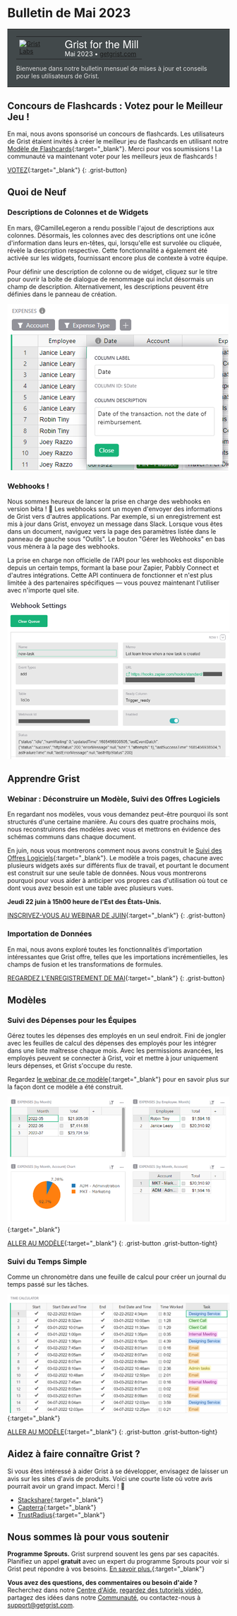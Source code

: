 # Bulletin de Mai 2023

<style>
  /* rétablir certains paramètres par défaut mal remplacés */
  .newsletter-header .table {
    background-color: initial;
    border: initial;
  }
  .newsletter-header .table > tbody > tr > td {
    padding: initial;
    border: initial;
    vertical-align: initial;
  }
  .newsletter-header img.header-img {
    padding: initial;
    max-width: initial;
    display: initial;
    padding: initial;
    line-height: initial;
    background-color: initial;
    border: initial;
    border-radius: initial;
    margin: initial;
  }

  /* copier les styles de la newsletter, avec un préfixe pour une spécificité suffisante */
  .newsletter-header .header {
    border: none;
    padding: 0;
    margin: 0;
  }
  .newsletter-header table > tbody > tr > td.header-image {
    width: 80px;
    padding-right: 16px;
  }
  .newsletter-header table > tbody > tr > td.header-text {
    background-color: #42494B;
    padding: 16px 20px;
  }
  .newsletter-header table.header-top {
    border: none;
    padding: 0;
    margin: 0;
    width: 100%;
  }
  .header-title {
    font-family: Helvetica Neue, Helvetica, Arial, sans-serif;
    font-size: 24px;
    line-height: 28px;
    color: #FFFFFF;
  }
  .header-month {
    color: #FFFFFF;
  }
  .header-welcome {
    margin-top: 12px;
    color: #FFFFFF;
  }
  .newsletter-summary {
    background-color: #e3fff5;
    margin: 0;
    padding: 10px;
  }
  .newsletter-summary-header {
    text-align: center;
    padding-bottom: 10px;
    border-bottom: 1px solid lightgrey;
  }
  .newsletter-summary ul {
    padding-left: 20px;
  }
  .newsletter-summary li {
    margin-bottom: 10px;
  }
  .newsletter-summary li p {
    margin: 0px
  }
</style>
<div class="newsletter-header">
<table class="header" cellpadding="0" cellspacing="0" border="0"><tr>
  <td class="header-text">
    <table class="header-top"><tr>
      <td class="header-image">
        <a href="https://www.getgrist.com">
          <img class="header-img" src="/images/newsletters/grist-labs.png" width="80" height="80" alt="Grist Labs" border="0">
        </a>
      </td>
      <td class="header-top-text">
        <div class="header-title">Grist for the Mill</div>
        <div class="header-month">Mai 2023
          &#8226; <a href="https://www.getgrist.com/">getgrist.com</a></div>
      </td>
    </tr></table>
    <div class="header-welcome" style="color: #e0e0e0;">
      Bienvenue dans notre bulletin mensuel de mises à jour et conseils pour les utilisateurs de Grist.
    </div>
  </td>
</tr></table>
</div>

## Concours de Flashcards : Votez pour le Meilleur Jeu !

En mai, nous avons sponsorisé un concours de flashcards. Les utilisateurs de Grist étaient invités à créer le meilleur jeu de flashcards en utilisant notre [Modèle de Flashcards](https://templates.getgrist.com/keLK5sVeyfPk/Flashcards){:target="\_blank"}. Merci pour vos soumissions ! La communauté va maintenant voter pour les meilleurs jeux de flashcards !

[VOTEZ](https://community.getgrist.com/t/flashcards-contest-build-the-best-knowledge-deck/2496/22){:target="\_blank"}
{: .grist-button}

## Quoi de Neuf

### Descriptions de Colonnes et de Widgets

En mars, @CamilleLegeron a rendu possible l'ajout de descriptions aux colonnes. Désormais, les colonnes avec des descriptions ont une icône d'information dans leurs en-têtes, qui, lorsqu'elle est survolée ou cliquée, révèle la description respective. Cette fonctionnalité a également été activée sur les widgets, fournissant encore plus de contexte à votre équipe.

Pour définir une description de colonne ou de widget, cliquez sur le titre pour ouvrir la boîte de dialogue de renommage qui inclut désormais un champ de description. Alternativement, les descriptions peuvent être définies dans le panneau de création.

![Description de Colonne et de Widget](../images/newsletters/2023-05/column-descriptions.png)

### Webhooks !

Nous sommes heureux de lancer la prise en charge des webhooks en version bêta ! 🎉 Les webhooks sont un moyen d'envoyer des informations de Grist vers d'autres applications. Par exemple, si un enregistrement est mis à jour dans Grist, envoyez un message dans Slack. Lorsque vous êtes dans un document, naviguez vers la page des paramètres listée dans le panneau de gauche sous "Outils". Le bouton "Gérer les Webhooks" en bas vous mènera à la page des webhooks.

La prise en charge non officielle de l'API pour les webhooks est disponible depuis un certain temps, formant la base pour Zapier, Pabbly Connect et d'autres intégrations. Cette API continuera de fonctionner et n'est plus limitée à des partenaires spécifiques — vous pouvez maintenant l'utiliser avec n'importe quel site.

![Webhooks](../images/newsletters/2023-05/webhook-settings.png)

## Apprendre Grist

### Webinar : Déconstruire un Modèle, Suivi des Offres Logiciels

En regardant nos modèles, vous vous demandez peut-être pourquoi ils sont structurés d'une certaine manière. Au cours des quatre prochains mois, nous reconstruirons des modèles avec vous et mettrons en évidence des schémas communs dans chaque document.

En juin, nous vous montrerons comment nous avons construit le [Suivi des Offres Logiciels](https://templates.getgrist.com/viyGsuqvNF1D/Software-Deals-Tracker/p/1){:target="\_blank"}. Le modèle a trois pages, chacune avec plusieurs widgets axés sur différents flux de travail, et pourtant le document est construit sur une seule table de données. Nous vous montrerons pourquoi pour vous aider à anticiper vos propres cas d'utilisation où tout ce dont vous avez besoin est une table avec plusieurs vues.

**Jeudi 22 juin à 15h00 heure de l'Est des États-Unis.**

[INSCRIVEZ-VOUS AU WEBINAR DE JUIN](https://www.getgrist.com/learn-grist-webinar/?utm_source=newsletter&utm_medium=support-site&utm_campaign=build-webinar&utm_term=june-2023&utm_content=){:target="\_blank"}
{: .grist-button}

### Importation de Données

En mai, nous avons exploré toutes les fonctionnalités d'importation intéressantes que Grist offre, telles que les importations incrémentielles, les champs de fusion et les transformations de formules.

[REGARDEZ L'ENREGISTREMENT DE MAI](https://www.youtube.com/watch?v=3gBeJCYMS-Q){:target="\_blank"}
{: .grist-button}

## Modèles

### Suivi des Dépenses pour les Équipes

Gérez toutes les dépenses des employés en un seul endroit. Fini de jongler avec les feuilles de calcul des dépenses des employés pour les intégrer dans une liste maîtresse chaque mois. Avec les permissions avancées, les employés peuvent se connecter à Grist, voir et mettre à jour uniquement leurs dépenses, et Grist s'occupe du reste.

Regardez [le webinar de ce modèle](https://www.youtube.com/watch?v=27sP9t-Q4m4){:target="\_blank"} pour en savoir plus sur la façon dont ce modèle a été construit.

[![Suivi des Dépenses pour les Équipes](../images/newsletters/2022-06/expense-tracking.png)](https://templates.getgrist.com/55Q2EtTbFvB1/Expense-Tracking-for-Teams){:target="\_blank"}

[ALLER AU MODÈLE](https://templates.getgrist.com/55Q2EtTbFvB1/Expense-Tracking-for-Teams){:target="\_blank"}
{: .grist-button .grist-button-tight}

### Suivi du Temps Simple

Comme un chronomètre dans une feuille de calcul pour créer un journal du temps passé sur les tâches.

[![Suivi du Temps Simple](../images/newsletters/2023-05/simple-time-tracker.png)](https://templates.getgrist.com/np7TVHmuvFcH/Simple-Time-Tracker){:target="\_blank"}

[ALLER AU MODÈLE](https://templates.getgrist.com/np7TVHmuvFcH/Simple-Time-Tracker){:target="\_blank"}
{: .grist-button .grist-button-tight}

## Aidez à faire connaître Grist ?
Si vous êtes intéressé à aider Grist à se développer, envisagez de laisser un avis sur les sites d'avis de produits. Voici une courte liste où votre avis pourrait avoir un grand impact. Merci ! 🙏

* [Stackshare](https://stackshare.io/getgrist){:target="\_blank"}
* [Capterra](https://www.capterra.com/p/232821/Grist/){:target="\_blank"}
* [TrustRadius](https://www.trustradius.com/products/grist/){:target="\_blank"}

## Nous sommes là pour vous soutenir

**Programme Sprouts.** Grist surprend souvent les gens par ses capacités. Planifiez un appel **gratuit** avec un expert du programme Sprouts pour voir si Grist peut répondre à vos besoins. [En savoir plus.](https://www.getgrist.com/sprouts-program/){:target="\_blank"}

**Vous avez des questions, des commentaires ou besoin d'aide ?** Recherchez dans notre [Centre d'Aide](../index.md), [regardez des tutoriels vidéo](https://www.youtube.com/channel/UCx0ioQrrC-bIrkmZ7ZULr0g/playlists), partagez des idées dans notre [Communauté](https://community.getgrist.com), ou contactez-nous à <support@getgrist.com>.
